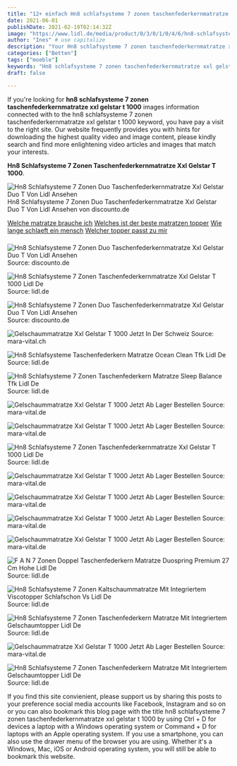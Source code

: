 ```yaml
---
title: "12+ einfach Hn8 schlafsysteme 7 zonen taschenfederkernmatratze xxl gelstar t 1000 im Vergleich"
date: 2021-06-01
publishDate: 2021-02-19T02:14:32Z
image: "https://www.lidl.de/media/product/0/3/0/1/0/4/6/hn8-schlafsysteme-7-zonen-taschenfederkern-matratze-mit-integriertem-gelschaumtopper--186.jpg"
author: "Ines" # use capitalize
description: "Your Hn8 schlafsysteme 7 zonen taschenfederkernmatratze xxl gelstar t 1000 images are ready. Hn8 schlafsysteme 7 zonen taschenfederkernmatratze xxl gelstar t 1000 are a topic that is being searched for and liked by netizens now. You can Find and Download the Hn8 schlafsysteme 7 zonen taschenfederkernmatratze xxl gelstar t 1000 files here. Download all royalty-free vectors."
categories: ["Betten"]
tags: ["moeble"]
keywords: "Hn8 schlafsysteme 7 zonen taschenfederkernmatratze xxl gelstar t 1000"
draft: false

---
```


If you're looking for **hn8 schlafsysteme 7 zonen taschenfederkernmatratze xxl gelstar t 1000** images information connected with to the hn8 schlafsysteme 7 zonen taschenfederkernmatratze xxl gelstar t 1000 keyword, you have pay a visit to the right  site. Our website frequently  provides you with  hints  for downloading  the highest  quality video and image  content, please kindly search and find more enlightening video articles and images that match your interests.

**Hn8 Schlafsysteme 7 Zonen Taschenfederkernmatratze Xxl Gelstar T 1000**. 

![Hn8 Schlafsysteme 7 Zonen Duo Taschenfederkernmatratze Xxl Gelstar Duo T Von Lidl Ansehen](https://src.discounto.de/pics/Angebote/2018-02/2374683/3589454_Hn8-Schlafsysteme-7-Zonen-Duo-Taschenfederkernmatratze-XXL-Gelstar-Duo-T_xxl.jpg "Hn8 Schlafsysteme 7 Zonen Duo Taschenfederkernmatratze Xxl Gelstar Duo T Von Lidl Ansehen")
Hn8 Schlafsysteme 7 Zonen Duo Taschenfederkernmatratze Xxl Gelstar Duo T Von Lidl Ansehen von discounto.de

[Welche matratze brauche ich](/welche-matratze-brauche-ich/)
[Welches ist der beste matratzen topper](/welches-ist-der-beste-matratzen-topper/)
[Wie lange schlaeft ein mensch](/wie-lange-schlaeft-ein-mensch/)
[Welcher topper passt zu mir](/welcher-topper-passt-zu-mir/)



### 

 


![Hn8 Schlafsysteme 7 Zonen Duo Taschenfederkernmatratze Xxl Gelstar Duo T Von Lidl Ansehen](https://src.discounto.de/pics/Angebote/2018-02/2374683/3589454_Hn8-Schlafsysteme-7-Zonen-Duo-Taschenfederkernmatratze-XXL-Gelstar-Duo-T_xxl.jpg "Hn8 Schlafsysteme 7 Zonen Duo Taschenfederkernmatratze Xxl Gelstar Duo T Von Lidl Ansehen")
Source: discounto.de

 

![Hn8 Schlafsysteme 7 Zonen Taschenfederkernmatratze Xxl Gelstar T 1000 Lidl De](https://www.lidl.de/media/product/0/2/8/3/7/0/9/f-a-n-7-zonen-boxspring-matratze-integrierte-thermogel-auflage-mit-taschenfederkern-regular--9.jpg "Hn8 Schlafsysteme 7 Zonen Taschenfederkernmatratze Xxl Gelstar T 1000 Lidl De")
Source: lidl.de

 

![Hn8 Schlafsysteme 7 Zonen Duo Taschenfederkernmatratze Xxl Gelstar Duo T Von Lidl Ansehen](https://src.discounto.de/pics/Angebote/2018-02/2374683/3589455_Hn8-Schlafsysteme-7-Zonen-Duo-Taschenfederkernmatratze-XXL-Gelstar-Duo-T_xxl.jpg "Hn8 Schlafsysteme 7 Zonen Duo Taschenfederkernmatratze Xxl Gelstar Duo T Von Lidl Ansehen")
Source: discounto.de

 

![Gelschaummatratze Xxl Gelstar T 1000 Jetzt In Der Schweiz](https://mara-vital.ch/wp-content/uploads/2020/11/xxl-gelstar-t-1000-gelmatratze-hn8-schlafsysteme-curved-view-1200x675.jpg "Gelschaummatratze Xxl Gelstar T 1000 Jetzt In Der Schweiz")
Source: mara-vital.ch

 

![Hn8 Schlafsysteme Taschenfederkern Matratze Ocean Clean Tfk Lidl De](https://www.lidl.de/media/product/0/3/5/3/3/7/9/hn8-schlafsysteme-taschenfederkern-matratze-ocean-clean-tfk-regular.jpg "Hn8 Schlafsysteme Taschenfederkern Matratze Ocean Clean Tfk Lidl De")
Source: lidl.de

 

![Hn8 Schlafsysteme 7 Zonen Taschenfederkern Matratze Sleep Balance Tfk Lidl De](https://www.lidl.de/media/product/0/3/5/3/3/8/5/hn8-schlafsysteme-7-zonen-taschenfederkern-matratze-sleep-balance-tfk-regular.jpg "Hn8 Schlafsysteme 7 Zonen Taschenfederkern Matratze Sleep Balance Tfk Lidl De")
Source: lidl.de

 

![Gelschaummatratze Xxl Gelstar T 1000 Jetzt Ab Lager Bestellen](https://mk0maravitaldee4v38u.kinstacdn.com/wp-content/uploads/2020/10/4804-XXL-Gelstar-T-1000-D-QL-Schlafkomfortnote-Matratzen-18-1-11-0107-4-2018-deutsch-H2-1.jpg "Gelschaummatratze Xxl Gelstar T 1000 Jetzt Ab Lager Bestellen")
Source: mara-vital.de

 

![Gelschaummatratze Xxl Gelstar T 1000 Jetzt Ab Lager Bestellen](https://mk0maravitaldee4v38u.kinstacdn.com/wp-content/uploads/2020/11/xxl-gelstar-t-1000-gelmatratze-hn8-schlafsysteme-birdseye-view.jpg "Gelschaummatratze Xxl Gelstar T 1000 Jetzt Ab Lager Bestellen")
Source: mara-vital.de

 

![Hn8 Schlafsysteme 7 Zonen Taschenfederkernmatratze Xxl Gelstar T 1000 Lidl De](https://www.lidl.de/media/product/0/2/5/5/2/5/2/hn8-schlafsysteme-7-zonen-taschenfederkernmatratze-xxl-gelstar-t-1000-zoom--703.jpg "Hn8 Schlafsysteme 7 Zonen Taschenfederkernmatratze Xxl Gelstar T 1000 Lidl De")
Source: lidl.de

 

![Gelschaummatratze Xxl Gelstar T 1000 Jetzt Ab Lager Bestellen](https://mk0maravitaldee4v38u.kinstacdn.com/wp-content/uploads/2020/10/4804-XXL-Gelstar-T-1000-Highlightdarstellung-1-scaled.jpg "Gelschaummatratze Xxl Gelstar T 1000 Jetzt Ab Lager Bestellen")
Source: mara-vital.de

 

![Gelschaummatratze Xxl Gelstar T 1000 Jetzt Ab Lager Bestellen](https://i.ytimg.com/vi/T7xYzVo71Yc/maxresdefault.jpg "Gelschaummatratze Xxl Gelstar T 1000 Jetzt Ab Lager Bestellen")
Source: mara-vital.de

 

![Gelschaummatratze Xxl Gelstar T 1000 Jetzt Ab Lager Bestellen](https://mk0maravitaldee4v38u.kinstacdn.com/wp-content/uploads/2020/11/xxl-gelstar-t-1000-gelmatratze-hn8-schlafsysteme-side-view.jpg "Gelschaummatratze Xxl Gelstar T 1000 Jetzt Ab Lager Bestellen")
Source: mara-vital.de

 

![Gelschaummatratze Xxl Gelstar T 1000 Jetzt Ab Lager Bestellen](https://mk0maravitaldee4v38u.kinstacdn.com/wp-content/uploads/2020/10/4804-XXL-Gelstar-T-1000-Detailbilder-1-scaled.jpg "Gelschaummatratze Xxl Gelstar T 1000 Jetzt Ab Lager Bestellen")
Source: mara-vital.de

 

![F A N 7 Zonen Doppel Taschenfederkern Matratze Duospring Premium 27 Cm Hohe Lidl De](https://www.lidl.de/media/product/0/2/4/1/3/8/0/f-a-n-7-zonen-doppel-taschenfederkern-matratze-duospring-premium-27-cm-hoehe-regular--12.jpg "F A N 7 Zonen Doppel Taschenfederkern Matratze Duospring Premium 27 Cm Hohe Lidl De")
Source: lidl.de

 

![Hn8 Schlafsysteme 7 Zonen Kaltschaummatratze Mit Integriertem Viscotopper Schlafschon Vs Lidl De](https://www.lidl.de/media/product/0/2/9/8/9/5/9/hn8-schlafsysteme-7-zonen-kaltschaummatratze-mit-integriertem-viscotopper-schlafschoen-vs.jpg "Hn8 Schlafsysteme 7 Zonen Kaltschaummatratze Mit Integriertem Viscotopper Schlafschon Vs Lidl De")
Source: lidl.de

 

![Hn8 Schlafsysteme 7 Zonen Taschenfederkern Matratze Mit Integriertem Gelschaumtopper Lidl De](https://www.lidl.de/media/product/0/3/0/1/0/4/6/hn8-schlafsysteme-7-zonen-taschenfederkern-matratze-mit-integriertem-gelschaumtopper-zoom--185.jpg "Hn8 Schlafsysteme 7 Zonen Taschenfederkern Matratze Mit Integriertem Gelschaumtopper Lidl De")
Source: lidl.de

 

![Gelschaummatratze Xxl Gelstar T 1000 Jetzt Ab Lager Bestellen](https://mk0maravitaldee4v38u.kinstacdn.com/wp-content/uploads/2020/10/4804-XXL-Gelstar-T-1000-Gesamtansicht-1-scaled.jpg "Gelschaummatratze Xxl Gelstar T 1000 Jetzt Ab Lager Bestellen")
Source: mara-vital.de

 

![Hn8 Schlafsysteme 7 Zonen Taschenfederkern Matratze Mit Integriertem Gelschaumtopper Lidl De](https://www.lidl.de/media/product/0/3/0/1/0/4/6/hn8-schlafsysteme-7-zonen-taschenfederkern-matratze-mit-integriertem-gelschaumtopper--186.jpg "Hn8 Schlafsysteme 7 Zonen Taschenfederkern Matratze Mit Integriertem Gelschaumtopper Lidl De")
Source: lidl.de

 

If you find this site convienient, please support us by sharing this posts to your preference social media accounts like Facebook, Instagram and so on or you can also bookmark this blog page with the title hn8 schlafsysteme 7 zonen taschenfederkernmatratze xxl gelstar t 1000 by using Ctrl + D for devices a laptop with a Windows operating system or Command + D for laptops with an Apple operating system. If you use a smartphone, you can also use the drawer menu of the browser you are using. Whether it's a Windows, Mac, iOS or Android operating system, you will still be able to bookmark this website.
